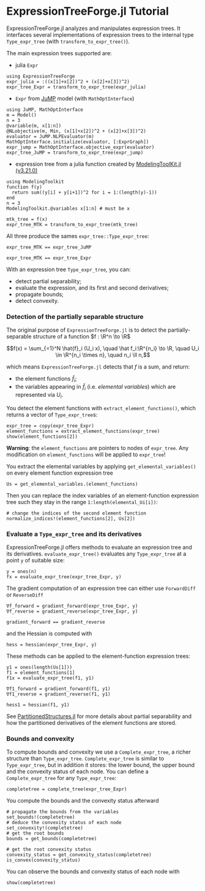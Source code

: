 # ExpressionTreeForge.jl Tutorial

ExpressionTreeForge.jl analyzes and manipulates expression trees.
It interfaces several implementations of expression trees to the internal type `Type_expr_tree` (with `transform_to_expr_tree()`).

The main expression trees supported are:
- julia `Expr`
```@example ExpressionTreeForge
using ExpressionTreeForge
expr_julia = :((x[1]+x[2])^2 + (x[2]+x[3])^2)
expr_tree_Expr = transform_to_expr_tree(expr_julia)
```

- `Expr` from [JuMP](https://github.com/jump-dev/JuMP.jl) model (with `MathOptInterface`)
```@example ExpressionTreeForge
using JuMP, MathOptInterface
m = Model()
n = 3
@variable(m, x[1:n])
@NLobjective(m, Min, (x[1]+x[2])^2 + (x[2]+x[3])^2)
evaluator = JuMP.NLPEvaluator(m)
MathOptInterface.initialize(evaluator, [:ExprGraph])
expr_jump = MathOptInterface.objective_expr(evaluator)
expr_tree_JuMP = transform_to_expr_tree(expr_jump)
```

- expression tree from a julia function created by [ModelingToolKit.jl (v3.21.0)](https://github.com/SciML/ModelingToolkit.jl/)
```@example ExpressionTreeForge
using ModelingToolkit
function f(y)    
  return sum((y[i] + y[i+1])^2 for i = 1:(length(y)-1))
end
n = 3
ModelingToolkit.@variables x[1:n] # must be x

mtk_tree = f(x)
expr_tree_MTK = transform_to_expr_tree(mtk_tree)
```

All three produce the sames `expr_tree::Type_expr_tree`:
```@example ExpressionTreeForge
expr_tree_MTK == expr_tree_JuMP
```

```@example ExpressionTreeForge
expr_tree_MTK == expr_tree_Expr
```

With an expression tree `Type_expr_tree`, you can:
- detect partial separability;
- evaluate the expression, and its first and second derivatives;
- propagate bounds;
- detect convexity.


### Detection of the partially separable structure
The original purpose of `ExpressionTreeForge.jl` is to detect the partially-separable structure of a function $f : \R^n \to \R$
```math
f(x) = \sum_{=1}^N \hat{f}_i (U_i x), \quad \hat f_i:\R^{n_i} \to \R, \quad U_i \in \R^{n_i \times n}, \quad n_i \ll n,
```
which means `ExpressionTreeForge.jl` detects that $f$ is a sum, and return:
- the element functions $\hat{f}_i$;
- the variables appearing in $\hat{f}_i$ (i.e. *elemental variables*) which are represented via $U_i$.

You detect the element functions with `extract_element_functions()`, which returns a vector of `Type_expr_tree`s:
```@example ExpressionTreeForge
expr_tree = copy(expr_tree_Expr)
element_functions = extract_element_functions(expr_tree)
show(element_functions[2])
```
**Warning**: the `element_functions` are pointers to nodes of `expr_tree`. Any modification on `element_functions` will be applied to `expr_tree`!

You extract the elemental variables by applying `get_elemental_variables()` on every element function expression tree
```@example ExpressionTreeForge
Us = get_elemental_variables.(element_functions)
```

Then you can replace the index variables of an element-function expression tree such they stay in the range `1:length(elemental_Ui[i])`:
```@example ExpressionTreeForge
# change the indices of the second element function
normalize_indices!(element_functions[2], Us[2])
```

### Evaluate a `Type_expr_tree` and its derivatives
ExpressionTreeForge.jl offers methods to evaluate an expression tree and its derivatives.
`evaluate_expr_tree()` evaluates any `Type_expr_tree` at a point `y` of suitable size:
```@example ExpressionTreeForge
y = ones(n)
fx = evaluate_expr_tree(expr_tree_Expr, y)
```
The gradient computation of an expression tree can either use `ForwardDiff` or `ReverseDiff`
```@example ExpressionTreeForge
∇f_forward = gradient_forward(expr_tree_Expr, y)
∇f_reverse = gradient_reverse(expr_tree_Expr, y)
```
```@example ExpressionTreeForge
gradient_forward == gradient_reverse
```
and the Hessian is computed with
```@example ExpressionTreeForge
hess = hessian(expr_tree_Expr, y)
```

These methods can be applied to the element-function expression trees:
```
y1 = ones(length(Us[1]))
f1 = element_functions[1]
f1x = evaluate_expr_tree(f1, y1)

∇f1_forward = gradient_forward(f1, y1)
∇f1_reverse = gradient_reverse(f1, y1)

hess1 = hessian(f1, y1)
```
See [PartitionedStructures.jl](https://github.com/JuliaSmoothOptimizers/PartitionedStructures.jl) for more details about partial separability and how the partitioned derivatives of the element functions are stored.

### Bounds and convexity
To compute bounds and convexity we use a `Complete_expr_tree`, a richer structure than `Type_expr_tree`.
`Complete_expr_tree` is similar to `Type_expr_tree`, but in addition it stores: the lower bound, the upper bound and the convexity status of each node.
You can define a `Complete_expr_tree` for any `Type_expr_tree`:
```@example ExpressionTreeForge
completetree = complete_tree(expr_tree_Expr)
```
You compute the bounds and the convexity status afterward
```@example ExpressionTreeForge
# propagate the bounds from the variables
set_bounds!(completetree)
# deduce the convexity status of each node
set_convexity!(completetree)
# get the root bounds
bounds = get_bounds(completetree)
```

```@example ExpressionTreeForge
# get the root convexity status
convexity_status = get_convexity_status(completetree)
is_convex(convexity_status)
```

You can observe the bounds and convexity status of each node with
```@example ExpressionTreeForge
show(completetree)
```
